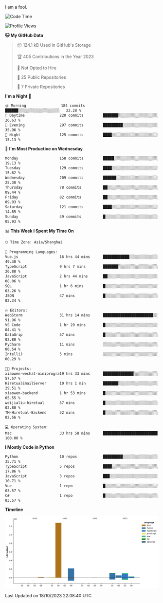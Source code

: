 I am a fool.

<!--START_SECTION:waka-->
![Code Time](http://img.shields.io/badge/Code%20Time-798%20hrs%2050%20mins-blue)

![Profile Views](http://img.shields.io/badge/Profile%20Views-0-blue)

**🐱 My GitHub Data** 

> 📦 124.1 kB Used in GitHub's Storage 
 > 
> 🏆 405 Contributions in the Year 2023
 > 
> 🚫 Not Opted to Hire
 > 
> 📜 25 Public Repositories 
 > 
> 🔑 7 Private Repositories 
 > 
**I'm a Night 🦉** 

```text
🌞 Morning                184 commits         ██████░░░░░░░░░░░░░░░░░░░   22.28 % 
🌆 Daytime                220 commits         ███████░░░░░░░░░░░░░░░░░░   26.63 % 
🌃 Evening                297 commits         █████████░░░░░░░░░░░░░░░░   35.96 % 
🌙 Night                  125 commits         ████░░░░░░░░░░░░░░░░░░░░░   15.13 % 
```
📅 **I'm Most Productive on Wednesday** 

```text
Monday                   158 commits         █████░░░░░░░░░░░░░░░░░░░░   19.13 % 
Tuesday                  129 commits         ████░░░░░░░░░░░░░░░░░░░░░   15.62 % 
Wednesday                209 commits         ██████░░░░░░░░░░░░░░░░░░░   25.30 % 
Thursday                 78 commits          ██░░░░░░░░░░░░░░░░░░░░░░░   09.44 % 
Friday                   82 commits          ██░░░░░░░░░░░░░░░░░░░░░░░   09.93 % 
Saturday                 121 commits         ████░░░░░░░░░░░░░░░░░░░░░   14.65 % 
Sunday                   49 commits          █░░░░░░░░░░░░░░░░░░░░░░░░   05.93 % 
```


📊 **This Week I Spent My Time On** 

```text
🕑︎ Time Zone: Asia/Shanghai

💬 Programming Languages: 
Vue.js                   16 hrs 44 mins      ████████████░░░░░░░░░░░░░   49.30 % 
TypeScript               9 hrs 7 mins        ███████░░░░░░░░░░░░░░░░░░   26.88 % 
JavaScript               2 hrs 44 mins       ██░░░░░░░░░░░░░░░░░░░░░░░   08.06 % 
SQL                      1 hr 6 mins         █░░░░░░░░░░░░░░░░░░░░░░░░   03.26 % 
JSON                     47 mins             █░░░░░░░░░░░░░░░░░░░░░░░░   02.34 % 

🔥 Editors: 
WebStorm                 31 hrs 14 mins      ███████████████████████░░   91.96 % 
VS Code                  1 hr 29 mins        █░░░░░░░░░░░░░░░░░░░░░░░░   04.41 % 
DataGrip                 57 mins             █░░░░░░░░░░░░░░░░░░░░░░░░   02.80 % 
PyCharm                  11 mins             ░░░░░░░░░░░░░░░░░░░░░░░░░   00.54 % 
IntelliJ                 5 mins              ░░░░░░░░░░░░░░░░░░░░░░░░░   00.29 % 

🐱‍💻 Projects: 
xiaowen-wechat-miniprogra19 hrs 33 mins      ██████████████░░░░░░░░░░░   57.57 % 
HiretualEmailServer      10 hrs 1 min        ███████░░░░░░░░░░░░░░░░░░   29.51 % 
xiaowen-backend          1 hr 53 mins        █░░░░░░░░░░░░░░░░░░░░░░░░   05.55 % 
weijialiu-hiretual       57 mins             █░░░░░░░░░░░░░░░░░░░░░░░░   02.80 % 
TM-Hiretual-Backend      52 mins             █░░░░░░░░░░░░░░░░░░░░░░░░   02.56 % 

💻 Operating System: 
Mac                      33 hrs 58 mins      █████████████████████████   100.00 % 
```

**I Mostly Code in Python** 

```text
Python                   10 repos            █████████░░░░░░░░░░░░░░░░   35.71 % 
TypeScript               5 repos             ████░░░░░░░░░░░░░░░░░░░░░   17.86 % 
JavaScript               3 repos             ███░░░░░░░░░░░░░░░░░░░░░░   10.71 % 
Vue                      1 repo              █░░░░░░░░░░░░░░░░░░░░░░░░   03.57 % 
C#                       1 repo              █░░░░░░░░░░░░░░░░░░░░░░░░   03.57 % 
```



**Timeline**

![Lines of Code chart](https://raw.githubusercontent.com/VeejaLiu/VeejaLiu/master/assets/bar_graph.png)


 Last Updated on 18/10/2023 22:08:40 UTC
<!--END_SECTION:waka-->
